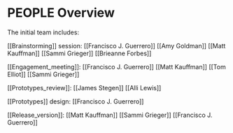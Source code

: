 # PEOPLE Overview
The initial team includes: 

[[Brainstorming]] session:
[[Francisco J. Guerrero]]
[[Amy Goldman]]
[[Matt Kauffman]]
[[Sammi Grieger]]
[[Brieanne Forbes]]

[[Engagement_meeting]]:
[[Francisco J. Guerrero]]
[[Matt Kauffman]]
[[Tom Elliot]]
[[Sammi Grieger]]

[[Prototypes_review]]:
[[James Stegen]]
[[Alli Lewis]]

[[Prototypes]] design:
[[Francisco J. Guerrero]]

[[Release_version]]:
[[Matt Kauffman]]
[[Sammi Grieger]]
[[Francisco J. Guerrero]]
